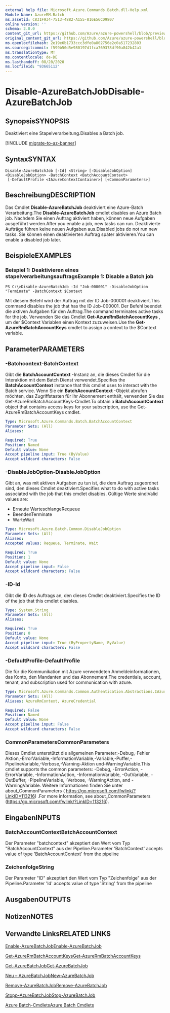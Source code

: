 ```yaml
---
external help file: Microsoft.Azure.Commands.Batch.dll-Help.xml
Module Name: AzureRM.Batch
ms.assetid: C831F934-7513-4882-A155-816E56CD9807
online version: ''
schema: 2.0.0
content_git_url: https://github.com/Azure/azure-powershell/blob/preview/src/ResourceManager/AzureBatch/Commands.Batch/help/Disable-AzureBatchJob.md
original_content_git_url: https://github.com/Azure/azure-powershell/blob/preview/src/ResourceManager/AzureBatch/Commands.Batch/help/Disable-AzureBatchJob.md
ms.openlocfilehash: 2e19e6b1733ccc3dfe0a802756e2c0a517232803
ms.sourcegitcommit: f599b50d5e980197d1fca769378df90a842b42a1
ms.translationtype: MT
ms.contentlocale: de-DE
ms.lasthandoff: 08/20/2020
ms.locfileid: "93665112"
---
```

# <span data-ttu-id="b49f7-101">Disable-AzureBatchJob</span><span class="sxs-lookup"><span data-stu-id="b49f7-101">Disable-AzureBatchJob</span></span>

## <span data-ttu-id="b49f7-102">Synopsis</span><span class="sxs-lookup"><span data-stu-id="b49f7-102">SYNOPSIS</span></span>
<span data-ttu-id="b49f7-103">Deaktiviert eine Stapelverarbeitung.</span><span class="sxs-lookup"><span data-stu-id="b49f7-103">Disables a Batch job.</span></span>

[!INCLUDE [migrate-to-az-banner](../../includes/migrate-to-az-banner.md)]

## <span data-ttu-id="b49f7-104">Syntax</span><span class="sxs-lookup"><span data-stu-id="b49f7-104">SYNTAX</span></span>

```
Disable-AzureBatchJob [-Id] <String> [-DisableJobOption] <DisableJobOption> -BatchContext <BatchAccountContext>
 [-DefaultProfile <IAzureContextContainer>] [<CommonParameters>]
```

## <span data-ttu-id="b49f7-105">Beschreibung</span><span class="sxs-lookup"><span data-stu-id="b49f7-105">DESCRIPTION</span></span>
<span data-ttu-id="b49f7-106">Das Cmdlet **Disable-AzureBatchJob** deaktiviert eine Azure-Batch Verarbeitung.</span><span class="sxs-lookup"><span data-stu-id="b49f7-106">The **Disable-AzureBatchJob** cmdlet disables an Azure Batch job.</span></span>
<span data-ttu-id="b49f7-107">Nachdem Sie einen Auftrag aktiviert haben, können neue Aufgaben ausgeführt werden.</span><span class="sxs-lookup"><span data-stu-id="b49f7-107">After you enable a job, new tasks can run.</span></span>
<span data-ttu-id="b49f7-108">Deaktivierte Aufträge führen keine neuen Aufgaben aus.</span><span class="sxs-lookup"><span data-stu-id="b49f7-108">Disabled jobs do not run new tasks.</span></span>
<span data-ttu-id="b49f7-109">Sie können einen deaktivierten Auftrag später aktivieren.</span><span class="sxs-lookup"><span data-stu-id="b49f7-109">You can enable a disabled job later.</span></span>

## <span data-ttu-id="b49f7-110">Beispiele</span><span class="sxs-lookup"><span data-stu-id="b49f7-110">EXAMPLES</span></span>

### <span data-ttu-id="b49f7-111">Beispiel 1: Deaktivieren eines stapelverarbeitungsauftrags</span><span class="sxs-lookup"><span data-stu-id="b49f7-111">Example 1: Disable a Batch job</span></span>
```
PS C:\>Disable-AzureBatchJob -Id "Job-000001" -DisableJobOption "Terminate" -BatchContext $Context
```

<span data-ttu-id="b49f7-112">Mit diesem Befehl wird der Auftrag mit der ID Job-000001 deaktiviert.</span><span class="sxs-lookup"><span data-stu-id="b49f7-112">This command disables the job that has the ID Job-000001.</span></span>
<span data-ttu-id="b49f7-113">Der Befehl beendet die aktiven Aufgaben für den Auftrag.</span><span class="sxs-lookup"><span data-stu-id="b49f7-113">The command terminates active tasks for the job.</span></span>
<span data-ttu-id="b49f7-114">Verwenden Sie das Cmdlet **Get-AzureRmBatchAccountKeys** , um der $Context Variablen einen Kontext zuzuweisen.</span><span class="sxs-lookup"><span data-stu-id="b49f7-114">Use the **Get-AzureRmBatchAccountKeys** cmdlet to assign a context to the $Context variable.</span></span>

## <span data-ttu-id="b49f7-115">Parameter</span><span class="sxs-lookup"><span data-stu-id="b49f7-115">PARAMETERS</span></span>

### <span data-ttu-id="b49f7-116">-Batchcontext</span><span class="sxs-lookup"><span data-stu-id="b49f7-116">-BatchContext</span></span>
<span data-ttu-id="b49f7-117">Gibt die **BatchAccountContext** -Instanz an, die dieses Cmdlet für die Interaktion mit dem Batch Dienst verwendet.</span><span class="sxs-lookup"><span data-stu-id="b49f7-117">Specifies the **BatchAccountContext** instance that this cmdlet uses to interact with the Batch service.</span></span>
<span data-ttu-id="b49f7-118">Wenn Sie ein **BatchAccountContext** -Objekt abrufen möchten, das Zugriffstasten für Ihr Abonnement enthält, verwenden Sie das Get-AzureRmBatchAccountKeys-Cmdlet.</span><span class="sxs-lookup"><span data-stu-id="b49f7-118">To obtain a **BatchAccountContext** object that contains access keys for your subscription, use the Get-AzureRmBatchAccountKeys cmdlet.</span></span>

```yaml
Type: Microsoft.Azure.Commands.Batch.BatchAccountContext
Parameter Sets: (All)
Aliases: 

Required: True
Position: Named
Default value: None
Accept pipeline input: True (ByValue)
Accept wildcard characters: False
```

### <span data-ttu-id="b49f7-119">-DisableJobOption</span><span class="sxs-lookup"><span data-stu-id="b49f7-119">-DisableJobOption</span></span>
<span data-ttu-id="b49f7-120">Gibt an, was mit aktiven Aufgaben zu tun ist, die dem Auftrag zugeordnet sind, den dieses Cmdlet deaktiviert.</span><span class="sxs-lookup"><span data-stu-id="b49f7-120">Specifies what to do with active tasks associated with the job that this cmdlet disables.</span></span>
<span data-ttu-id="b49f7-121">Gültige Werte sind:</span><span class="sxs-lookup"><span data-stu-id="b49f7-121">Valid values are:</span></span> 

- <span data-ttu-id="b49f7-122">Erneute Warteschlange</span><span class="sxs-lookup"><span data-stu-id="b49f7-122">Requeue</span></span> 
- <span data-ttu-id="b49f7-123">Beenden</span><span class="sxs-lookup"><span data-stu-id="b49f7-123">Terminate</span></span> 
- <span data-ttu-id="b49f7-124">Warte</span><span class="sxs-lookup"><span data-stu-id="b49f7-124">Wait</span></span>

```yaml
Type: Microsoft.Azure.Batch.Common.DisableJobOption
Parameter Sets: (All)
Aliases: 
Accepted values: Requeue, Terminate, Wait

Required: True
Position: 1
Default value: None
Accept pipeline input: False
Accept wildcard characters: False
```

### <span data-ttu-id="b49f7-125">-ID</span><span class="sxs-lookup"><span data-stu-id="b49f7-125">-Id</span></span>
<span data-ttu-id="b49f7-126">Gibt die ID des Auftrags an, den dieses Cmdlet deaktiviert.</span><span class="sxs-lookup"><span data-stu-id="b49f7-126">Specifies the ID of the job that this cmdlet disables.</span></span>

```yaml
Type: System.String
Parameter Sets: (All)
Aliases: 

Required: True
Position: 0
Default value: None
Accept pipeline input: True (ByPropertyName, ByValue)
Accept wildcard characters: False
```

### <span data-ttu-id="b49f7-127">-DefaultProfile</span><span class="sxs-lookup"><span data-stu-id="b49f7-127">-DefaultProfile</span></span>
<span data-ttu-id="b49f7-128">Die für die Kommunikation mit Azure verwendeten Anmeldeinformationen, das Konto, den Mandanten und das Abonnement.</span><span class="sxs-lookup"><span data-stu-id="b49f7-128">The credentials, account, tenant, and subscription used for communication with azure.</span></span>

```yaml
Type: Microsoft.Azure.Commands.Common.Authentication.Abstractions.IAzureContextContainer
Parameter Sets: (All)
Aliases: AzureRmContext, AzureCredential

Required: False
Position: Named
Default value: None
Accept pipeline input: False
Accept wildcard characters: False
```

### <span data-ttu-id="b49f7-129">CommonParameters</span><span class="sxs-lookup"><span data-stu-id="b49f7-129">CommonParameters</span></span>
<span data-ttu-id="b49f7-130">Dieses Cmdlet unterstützt die allgemeinen Parameter:-Debug,-Fehler Aktion,-ErrorVariable,-InformationVariable,-Variable,-Puffer,-PipelineVariable,-Verbose,-Warning-Aktion und-WarningVariable.</span><span class="sxs-lookup"><span data-stu-id="b49f7-130">This cmdlet supports the common parameters: -Debug, -ErrorAction, -ErrorVariable, -InformationAction, -InformationVariable, -OutVariable, -OutBuffer, -PipelineVariable, -Verbose, -WarningAction, and -WarningVariable.</span></span> <span data-ttu-id="b49f7-131">Weitere Informationen finden Sie unter about_CommonParameters ( https://go.microsoft.com/fwlink/?LinkID=113216) .</span><span class="sxs-lookup"><span data-stu-id="b49f7-131">For more information, see about_CommonParameters (https://go.microsoft.com/fwlink/?LinkID=113216).</span></span>

## <span data-ttu-id="b49f7-132">Eingaben</span><span class="sxs-lookup"><span data-stu-id="b49f7-132">INPUTS</span></span>

### <span data-ttu-id="b49f7-133">BatchAccountContext</span><span class="sxs-lookup"><span data-stu-id="b49f7-133">BatchAccountContext</span></span>
<span data-ttu-id="b49f7-134">Der Parameter "batchcontext" akzeptiert den Wert vom Typ "BatchAccountContext" aus der Pipeline.</span><span class="sxs-lookup"><span data-stu-id="b49f7-134">Parameter 'BatchContext' accepts value of type 'BatchAccountContext' from the pipeline</span></span>

### <span data-ttu-id="b49f7-135">Zeichenfolge</span><span class="sxs-lookup"><span data-stu-id="b49f7-135">String</span></span>
<span data-ttu-id="b49f7-136">Der Parameter "ID" akzeptiert den Wert vom Typ "Zeichenfolge" aus der Pipeline.</span><span class="sxs-lookup"><span data-stu-id="b49f7-136">Parameter 'Id' accepts value of type 'String' from the pipeline</span></span>

## <span data-ttu-id="b49f7-137">Ausgaben</span><span class="sxs-lookup"><span data-stu-id="b49f7-137">OUTPUTS</span></span>

## <span data-ttu-id="b49f7-138">Notizen</span><span class="sxs-lookup"><span data-stu-id="b49f7-138">NOTES</span></span>

## <span data-ttu-id="b49f7-139">Verwandte Links</span><span class="sxs-lookup"><span data-stu-id="b49f7-139">RELATED LINKS</span></span>

[<span data-ttu-id="b49f7-140">Enable-AzureBatchJob</span><span class="sxs-lookup"><span data-stu-id="b49f7-140">Enable-AzureBatchJob</span></span>](./Enable-AzureBatchJob.md)

[<span data-ttu-id="b49f7-141">Get-AzureRmBatchAccountKeys</span><span class="sxs-lookup"><span data-stu-id="b49f7-141">Get-AzureRmBatchAccountKeys</span></span>](./Get-AzureRmBatchAccountKeys.md)

[<span data-ttu-id="b49f7-142">Get-AzureBatchJob</span><span class="sxs-lookup"><span data-stu-id="b49f7-142">Get-AzureBatchJob</span></span>](./Get-AzureBatchJob.md)

[<span data-ttu-id="b49f7-143">Neu – AzureBatchJob</span><span class="sxs-lookup"><span data-stu-id="b49f7-143">New-AzureBatchJob</span></span>](./New-AzureBatchJob.md)

[<span data-ttu-id="b49f7-144">Remove-AzureBatchJob</span><span class="sxs-lookup"><span data-stu-id="b49f7-144">Remove-AzureBatchJob</span></span>](./Remove-AzureBatchJob.md)

[<span data-ttu-id="b49f7-145">Stopp-AzureBatchJob</span><span class="sxs-lookup"><span data-stu-id="b49f7-145">Stop-AzureBatchJob</span></span>](./Stop-AzureBatchJob.md)

[<span data-ttu-id="b49f7-146">Azure Batch-Cmdlets</span><span class="sxs-lookup"><span data-stu-id="b49f7-146">Azure Batch Cmdlets</span></span>](./AzureRM.Batch.md)


